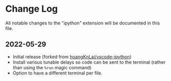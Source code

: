 # Change Log

All notable changes to the "ipython" extension will be documented in this file.

## 2022-05-29

- Initial release (forked from
  [hoangKnLai/vscode-ipython](https://github.com/hoangKnLai/vscode-ipython))
- Install various tunable delays so code can be sent to the terminal (rather
  than using the `%run` magic command)
- Option to have a different terminal per file.
